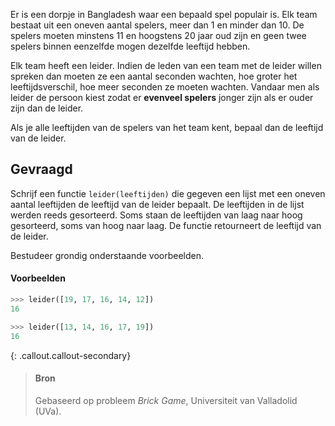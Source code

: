 Er is een dorpje in Bangladesh waar een bepaald spel populair is. Elk team bestaat uit een oneven aantal spelers, meer dan 1 en minder dan 10. De spelers moeten minstens 11 en hoogstens 20 jaar oud zijn en geen twee spelers binnen eenzelfde mogen dezelfde leeftijd hebben.

Elk team heeft een leider. Indien de leden van een team met de leider willen spreken dan moeten ze een aantal seconden wachten, hoe groter het leeftijdsverschil, hoe meer seconden ze moeten wachten. Vandaar men als leider de persoon kiest zodat er **evenveel spelers** jonger zijn als er ouder zijn dan de leider.

Als je alle leeftijden van de spelers van het team kent, bepaal dan de leeftijd van de leider.

## Gevraagd

Schrijf een functie `leider(leeftijden)` die gegeven een lijst met een oneven aantal leeftijden de leeftijd van de leider bepaalt. De leeftijden in de lijst werden reeds gesorteerd. Soms staan de leeftijden van laag naar hoog gesorteerd, soms van hoog naar laag. De functie retourneert de leeftijd van de leider.

Bestudeer grondig onderstaande voorbeelden.

#### Voorbeelden

```python
>>> leider([19, 17, 16, 14, 12])
16
```

```python
>>> leider([13, 14, 16, 17, 19])
16
```

{: .callout.callout-secondary}
>#### Bron
> Gebaseerd op probleem *Brick Game*, Universiteit van Valladolid (UVa). 
